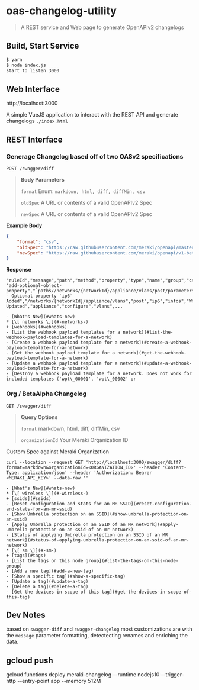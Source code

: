 # oas-changelog-utility

> A REST service and Web page to generate OpenAPIv2 changelogs



## Build, Start Service

```bash
$ yarn
$ node index.js
start to listen 3000

```

## Web Interface

http://localhost:3000

A simple VueJS application to interact with the REST API and generate changelogs
`./index.html`


## REST Interface

### Generage Changelog based off of two OASv2 specifications

`POST /swagger/diff`

> **Body Parameters**
>
> `format`   Enum: `markdown, html, diff, diffMin, csv`
>
> `oldSpec`  A URL or contents of a valid OpenAPIv2 Spec
>
> `newSpec`  A URL or contents of a valid OpenAPIv2 Spec

**Example Body**
```json
{
    "format": "csv",
    "oldSpec": "https://raw.githubusercontent.com/meraki/openapi/master/openapi/spec2.json",
    "newSpec": "https://raw.githubusercontent.com/meraki/openapi/v1-beta/openapi/spec2.json"
}
```

**Response**
```csv
"ruleId","message","path","method","property","type","name","group","category","service","param"
"add-optional-object-property","`paths//networks/{networkId}/appliance/vlans/post/parameters/createNetworkApplianceVlan/schema`
- Optional property `ip6` Added","/networks/{networkId}/appliance/vlans","post","ip6","infos","What's
Updated","appliance","configure","vlans",...
```

```
- [What's New](#whats-new)
* [\[ networks \]](#-networks-)
+ [webhooks](#webhooks)
- [List the webhook payload templates for a network](#list-the-webhook-payload-templates-for-a-network)
- [Create a webhook payload template for a network](#create-a-webhook-payload-template-for-a-network)
- [Get the webhook payload template for a network](#get-the-webhook-payload-template-for-a-network)
- [Update a webhook payload template for a network](#update-a-webhook-payload-template-for-a-network)
- [Destroy a webhook payload template for a network. Does not work for included templates ('wpt\_00001', 'wpt\_00002' or
```

### Org / BetaAlpha Changelog
`GET /swagger/diff`

> **Query Options**
>
> `format`  markdown, html, diff, diffMin, csv
>
> `organizationId`  Your Meraki Organization ID




Custom Spec against Meraki Organization

```
curl --location --request GET 'http://localhost:3000/swagger/diff?format=markdown&organizationId=<ORGANIZATION_ID>' --header 'Content-Type: application/json' --header 'Authorization: Bearer <MERAKI_API_KEY>' --data-raw ''
```
```
- [What's New](#whats-new)
* [\[ wireless \]](#-wireless-)
+ [ssids](#ssids)
- [Reset configuration and stats for an MR SSID](#reset-configuration-and-stats-for-an-mr-ssid)
- [Show Umbrella protection on an SSID](#show-umbrella-protection-on-an-ssid)
- [Apply Umbrella protection on an SSID of an MR network](#apply-umbrella-protection-on-an-ssid-of-an-mr-network)
- [Status of applying Umbrella protection on an SSID of an MR
network](#status-of-applying-umbrella-protection-on-an-ssid-of-an-mr-network)
* [\[ sm \]](#-sm-)
+ [tags](#tags)
- [List the tags on this node group](#list-the-tags-on-this-node-group)
- [Add a new tag](#add-a-new-tag)
- [Show a specific tag](#show-a-specific-tag)
- [Update a tag](#update-a-tag)
- [Delete a tag](#delete-a-tag)
- [Get the devices in scope of this tag](#get-the-devices-in-scope-of-this-tag)
```


## Dev Notes

based on `swagger-diff` and `swagger-changelog`
most customizations are with the `message` parameter formatting, detectecting renames and enriching the data.

## gcloud push

gcloud functions deploy meraki-changelog --runtime nodejs10 --trigger-http --entry-point app --memory 512M
